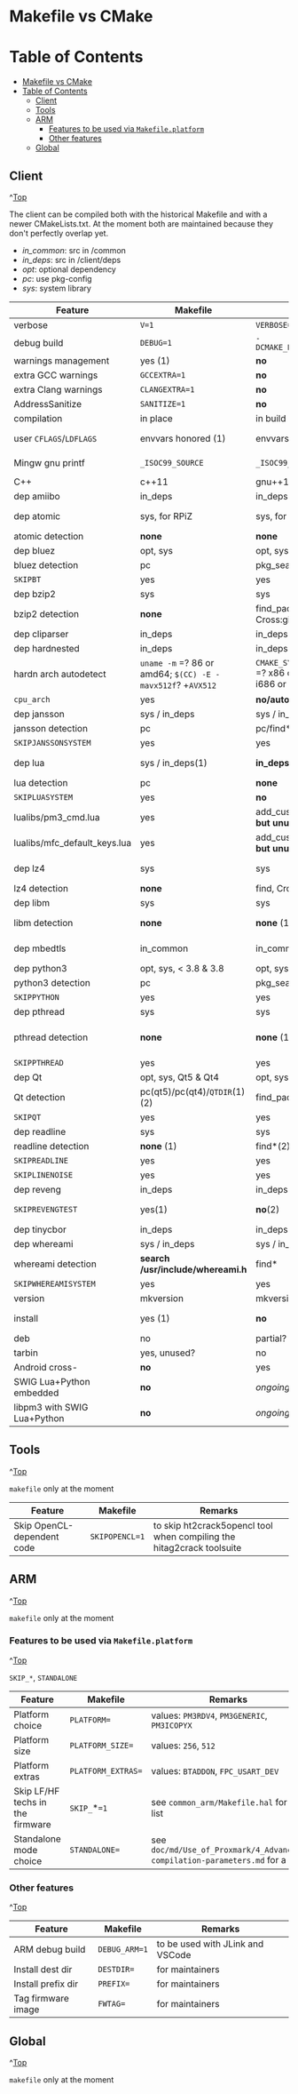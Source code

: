 # Makefile vs CMake
<a id="Top"></a>


# Table of Contents
- [Makefile vs CMake](#makefile-vs-cmake)
- [Table of Contents](#table-of-contents)
  - [Client](#client)
  - [Tools](#tools)
  - [ARM](#arm)
    - [Features to be used via `Makefile.platform`](#features-to-be-used-via-makefileplatform)
    - [Other features](#other-features)
  - [Global](#global)
  


## Client
^[Top](#top)

The client can be compiled both with the historical Makefile and with a newer CMakeLists.txt.
At the moment both are maintained because they don't perfectly overlap yet.

* *in_common*: src in /common
* *in_deps*: src in /client/deps
* *opt*: optional dependency
* *pc*: use pkg-config
* *sys*: system library

| Feature | Makefile | CMake | Remarks |
|-----|---|---|---|
| verbose | `V=1` | `VERBOSE=1` |   |
| debug build | `DEBUG=1` | `-DCMAKE_BUILD_TYPE=Debug` | client only |
| warnings management | yes (1) | **no** | (1) cf Makefile.defs |
| extra GCC warnings | `GCCEXTRA=1` | **no** |   |
| extra Clang warnings | `CLANGEXTRA=1` | **no** | only on host |
| AddressSanitize | `SANITIZE=1` | **no** | only on host |
| compilation | in place | in build dir | |
| user `CFLAGS`/`LDFLAGS` | envvars honored (1) | envvars honored (2) | (1) also `LDLIBS` and `INCLUDES_CLIENT` for more tuning (2) only at first cmake call |
| Mingw gnu printf | `_ISOC99_SOURCE` | `_ISOC99_SOURCE` | and in cbor.h: `__attribute__((format (__MINGW_PRINTF_FORMAT, 2, 3)))`|
| C++ | c++11 | gnu++14 | |
| dep amiibo | in_deps | in_deps |   |
| dep atomic | sys, for RPiZ | sys, for RPiZ | `-Wl,--as-needed -latomic -Wl,--no-as-needed` unless OSX |
| atomic detection | **none** | **none** | |
| dep bluez | opt, sys | opt, sys |  |
| bluez detection | pc | pkg_search_module |   |
| `SKIPBT` | yes | yes |   |
| dep bzip2 | sys | sys |   |
| bzip2 detection | **none** | find_package, Cross:gitclone | |
| dep cliparser | in_deps | in_deps |   |
| dep hardnested | in_deps | in_deps |   |
| hardn arch autodetect | `uname -m` =? 86 or amd64; `$(CC) -E -mavx512f`? +`AVX512` |  `CMAKE_SYSTEM_PROCESSOR` =? x86 or x86_64 or i686 or AMD64 (1) | (1) currently it always includes AVX512 on Intel arch |
| `cpu_arch` | yes | **no/auto?** | e.g. `cpu_arch=generic` for cross-compilation
| dep jansson | sys / in_deps | sys / in_deps |   |
| jansson detection | pc | pc/find* |   |
| `SKIPJANSSONSYSTEM` | yes | yes |   |
| dep lua | sys / in_deps(1) | **in_deps only**(2) | (1) manual def of `LUAPLATFORM` for mingw/macosx/linux (2) manual, different?, for Android too |
| lua detection | pc | **none** |   |
| `SKIPLUASYSTEM` | yes | **no** |   |
| lualibs/pm3_cmd.lua | yes | add_custom_command **but unused** | |
| lualibs/mfc_default_keys.lua | yes | add_custom_command **but unused** | |
| dep lz4 | sys | sys | + in_common only used by FW. See `get_lz4.sh` for upstream fetch & patch |
| lz4 detection | **none** | find, Cross:gitclone | |
| dep libm | sys | sys | |
| libm detection | **none** | **none** (1) | (1) cf https://cmake.org/pipermail/cmake/2019-March/069168.html ? |
| dep mbedtls | in_common | in_common | no sys lib: missing support for CMAC in def conf (btw no .pc available) |
| dep python3 | opt, sys, < 3.8 & 3.8 | opt, sys, < 3.8 & 3.8 |   |
| python3 detection | pc | pkg_search_module | |
| `SKIPPYTHON`  | yes | yes |   |
| dep pthread | sys | sys |  |
| pthread detection | **none** | **none** (1) | (1) cf https://stackoverflow.com/questions/1620918/cmake-and-libpthread ? |
| `SKIPPTHREAD` | yes | yes | e.g. for termux |
| dep Qt | opt, sys, Qt5 & Qt4 | opt, sys, Qt5 |  |
| Qt detection | pc(qt5)/pc(qt4)/`QTDIR`(1) (2) | find_package(qt5) (3) | (1) if `QTDIR`: hardcode path (2) OSX: pkg-config hook for Brew (3) OSX: add search path|
| `SKIPQT` | yes | yes | |
| dep readline | sys  | sys |  |
| readline detection | **none** (1) | find*(2), Cross:getzip | (1) OSX: hardcoded path (2) additional paths for OSX |
| `SKIPREADLINE` | yes | yes | CLI not fully functional without Readline |
| `SKIPLINENOISE` | yes | yes | replacement of Readline, not as complete |
| dep reveng | in_deps | in_deps | |
| `SKIPREVENGTEST` | yes(1) | **no**(2) | (1) e.g. if cross-compilation (2) tests aren't compiled/ran with cmake |
| dep tinycbor | in_deps | in_deps |   |
| dep whereami | sys / in_deps | sys / in_deps |   |
| whereami detection | **search /usr/include/whereami.h** | find* | no .pc available |
| `SKIPWHEREAMISYSTEM` | yes | yes |   |
| version | mkversion | mkversion | |
| install | yes (1) | **no** | (1) supports `DESTDIR`, `PREFIX`, `UDEV_PREFIX`. Installs resources as well, `INSTALL*RELPATH` |
| deb | no | partial? | |
| tarbin | yes, unused? | no | |
| Android cross- | **no** | yes | |
| SWIG Lua+Python embedded | **no** | *ongoing* | cf libpm3_experiments branch |
| libpm3 with SWIG Lua+Python| **no** | *ongoing* | cf libpm3_experiments branch |

## Tools
^[Top](#top)

`makefile` only at the moment

| Feature | Makefile | Remarks |
|-----|---|---|
| Skip OpenCL-dependent code | `SKIPOPENCL=1` | to skip ht2crack5opencl tool when compiling the hitag2crack toolsuite |

## ARM
^[Top](#top)

`makefile` only at the moment

### Features to be used via `Makefile.platform`
^[Top](#top)

`SKIP_*`, `STANDALONE`

| Feature | Makefile | Remarks |
|-----|---|---|
| Platform choice | `PLATFORM=` | values: `PM3RDV4`, `PM3GENERIC`, `PM3ICOPYX` |
| Platform size | `PLATFORM_SIZE=` | values: `256`, `512` |
| Platform extras | `PLATFORM_EXTRAS=` | values: `BTADDON`, `FPC_USART_DEV` |
| Skip LF/HF techs in the firmware | `SKIP_`*`=1` | see `common_arm/Makefile.hal` for a list |
| Standalone mode choice | `STANDALONE=` | see `doc/md/Use_of_Proxmark/4_Advanced-compilation-parameters.md` for a list |

### Other features
^[Top](#top)

| Feature | Makefile | Remarks |
|-----|---|---|
| ARM debug build | `DEBUG_ARM=1` | to be used with JLink and VSCode |
| Install dest dir | `DESTDIR=` | for maintainers |
| Install prefix dir | `PREFIX=` | for maintainers |
| Tag firmware image | `FWTAG=` | for maintainers |

## Global
^[Top](#top)

`makefile` only at the moment
